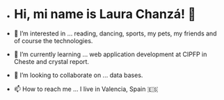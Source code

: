 - # Hi, mi name is Laura Chanzá! 👋

- 👀 I’m interested in ... reading, dancing, sports, my pets, my friends and of course the technologies.
- 🌱 I’m currently learning ... web application development at CIPFP in Cheste and crystal report.
- 💞️ I’m looking to collaborate on ... data bases.
- 📫 How to reach me ... I live in Valencia, Spain :es:

<!---
LauraChj/LauraChj is a ✨ special ✨ repository because its `README.md` (this file) appears on your GitHub profile.
You can click the Preview link to take a look at your changes.
--->
